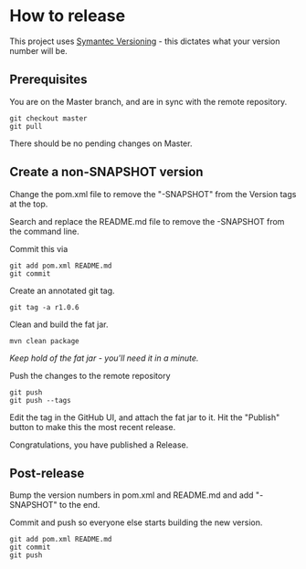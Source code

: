 # How to release

This project uses [Symantec Versioning](http://semver.org/) - this dictates what your version number will be.

## Prerequisites

You are on the Master branch, and are in sync with the remote repository.

```
git checkout master
git pull
```

There should be no pending changes on Master.


## Create a non-SNAPSHOT version

Change the pom.xml file to remove the "-SNAPSHOT" from the Version tags at the top.

Search and replace the README.md file to remove the -SNAPSHOT from the command line.

Commit this via
```
git add pom.xml README.md
git commit
```

Create an annotated git tag.
 
 ```
 git tag -a r1.0.6
 ```

Clean and build the fat jar.

```
mvn clean package
```

*Keep hold of the fat jar - you'll need it in a minute.*

Push the changes to the remote repository
```
git push
git push --tags
```

Edit the tag in the GitHub UI, and attach the fat jar to it. Hit the "Publish" button to make this the most recent release.

Congratulations, you have published a Release.

## Post-release

Bump the version numbers in pom.xml and README.md and add "-SNAPSHOT" to the end.
 
Commit and push so everyone else starts building the new version.

```
git add pom.xml README.md
git commit
git push
```
